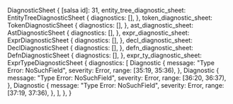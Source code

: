 DiagnosticSheet {
    [salsa id]: 31,
    entity_tree_diagnostic_sheet: EntityTreeDiagnosticSheet {
        diagnostics: [],
    },
    token_diagnostic_sheet: TokenDiagnosticSheet {
        diagnostics: [],
    },
    ast_diagnostic_sheet: AstDiagnosticSheet {
        diagnostics: [],
    },
    expr_diagnostic_sheet: ExprDiagnosticSheet {
        diagnostics: [],
    },
    decl_diagnostic_sheet: DeclDiagnosticSheet {
        diagnostics: [],
    },
    defn_diagnostic_sheet: DefnDiagnosticSheet {
        diagnostics: [],
    },
    expr_ty_diagnostic_sheet: ExprTypeDiagnosticSheet {
        diagnostics: [
            Diagnostic {
                message: "Type Error: NoSuchField",
                severity: Error,
                range: [35:19, 35:36),
            },
            Diagnostic {
                message: "Type Error: NoSuchField",
                severity: Error,
                range: [36:20, 36:37),
            },
            Diagnostic {
                message: "Type Error: NoSuchField",
                severity: Error,
                range: [37:19, 37:36),
            },
        ],
    },
}